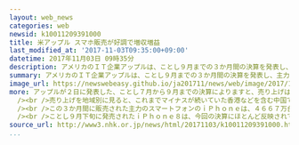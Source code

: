 ```yaml
---
layout: web_news
categories: web
newsid: k10011209391000
title: 米アップル スマホ販売が好調で増収増益
last_modified_at: '2017-11-03T09:35:00+09:00'
datetime: 2017年11月03日 09時35分
description: アメリカのＩＴ企業アップルは、ことし９月までの３か月間の決算を発表し、主力のスマートフォンの販売が世界的に伸びたことなどから増収増益となり、最終利益は日本円で１兆２０００億円をこえました。
summary: アメリカのＩＴ企業アップルは、ことし９月までの３か月間の決算を発表し、主力のスマートフォンの販売が世界的に伸びたことなどから増収増益となり、最終利益は日本円で１兆２０００億円をこえました。
image_url: https://newswebeasy.github.io/ja201711/news/web/image/2017/11/03/K10011209391_1711030835_1711030835_01_02.jpg
more: アップルが２日に発表した、ことし７月から９月までの決算によりますと、売り上げは５２５億ドル（日本円でおよそ６兆円）となり、前の年の同じ時期と比べて１２．２％増えました。<br
  /><br />売り上げを地域別に見ると、これまでマイナスが続いていた香港などを含む中国で１２％の増加となった一方で、日本は１１％の減少となりました。最終的な利益は１０７億ドル（日本円で１兆２０００億円余り）となり、前の年の同じ時期を１８．９％上回って増収増益となりました。<br
  /><br />この３か月間に販売された主力のスマートフォンのｉＰｈｏｎｅは、４６６７万台で前の年の同じ時期の実績を２．６％上回ったほか、タブレット端末は１０３２万台で１１．４％増えました。<br
  /><br />ことし９月下旬に発売されたｉＰｈｏｎｅ８は、今回の決算にほとんど反映されていないほか、価格が１２万円をこえることで注目されるｉＰｈｏｎｅＸが３日に発売されることを踏まえて、アップルのティム・クックＣＥＯは電話会見で「すばらしい３か月だったが、次の３か月も強い決算内容となると予想している」と述べ、今後の販売にも自信を示しました。
source_url: http://www3.nhk.or.jp/news/html/20171103/k10011209391000.html
...
```

